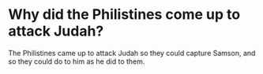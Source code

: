 # Why did the Philistines come up to attack Judah?

The Philistines came up to attack Judah so they could capture Samson, and so they could do to him as he did to them.
